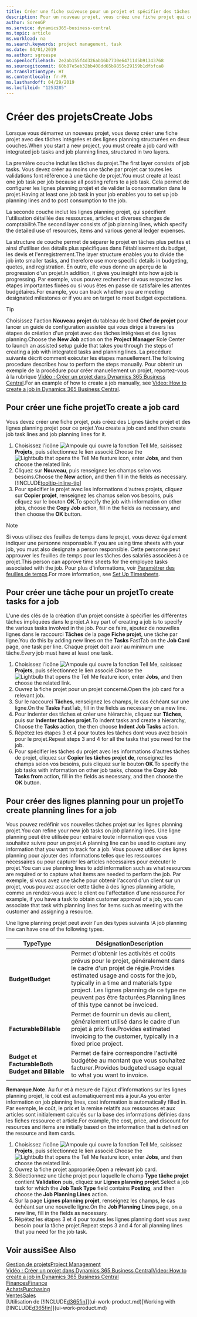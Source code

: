 ```yaml
---
title: Créer une fiche suiveuse pour un projet et spécifier des tâches| Microsoft Docs
description: Pour un nouveau projet, vous créez une fiche projet qui contient les tâches projet et les lignes planning, pour vous aider à gérer la progression et les budgets.
author: SorenGP
ms.service: dynamics365-business-central
ms.topic: article
ms.workload: na
ms.search.keywords: project management, task
ms.date: 04/01/2019
ms.author: sgroespe
ms.openlocfilehash: 2e2ab155f4d326ab16b7730e64711d5b91343768
ms.sourcegitcommit: 60b87e5eb32bb408dd65b9855c29159b1dfbfca8
ms.translationtype: HT
ms.contentlocale: fr-FR
ms.lasthandoff: 04/29/2019
ms.locfileid: "1253285"
---
```

# <a name="create-jobs"></a><span data-ttu-id="d4ef1-103">Créer des projets</span><span class="sxs-lookup"><span data-stu-id="d4ef1-103">Create Jobs</span></span>
<span data-ttu-id="d4ef1-104">Lorsque vous démarrez un nouveau projet, vous devez créer une fiche projet avec des tâches intégrées et des lignes planning structurées en deux couches.</span><span class="sxs-lookup"><span data-stu-id="d4ef1-104">When you start a new project, you must create a job card with integrated job tasks and job planning lines, structured in two layers.</span></span>  

<span data-ttu-id="d4ef1-105">La première couche inclut les tâches du projet.</span><span class="sxs-lookup"><span data-stu-id="d4ef1-105">The first layer consists of job tasks.</span></span> <span data-ttu-id="d4ef1-106">Vous devez créer au moins une tâche par projet car toutes les validations font référence à une tâche de projet.</span><span class="sxs-lookup"><span data-stu-id="d4ef1-106">You must create at least one job task per job because all posting refers to a job task.</span></span> <span data-ttu-id="d4ef1-107">Cela permet de configurer les lignes planning projet et de valider la consommation dans le projet.</span><span class="sxs-lookup"><span data-stu-id="d4ef1-107">Having at least one job task in your job enables you to set up job planning lines and to post consumption to the job.</span></span>

<span data-ttu-id="d4ef1-108">La seconde couche inclut les lignes planning projet, qui spécifient l'utilisation détaillée des ressources, articles et diverses charges de comptabilité.</span><span class="sxs-lookup"><span data-stu-id="d4ef1-108">The second layer consists of job planning lines, which specify the detailed use of resources, items and various general ledger expenses.</span></span>

<span data-ttu-id="d4ef1-109">La structure de couche permet de séparer le projet en tâches plus petites et ainsi d'utiliser des détails plus spécifiques dans l'établissement du budget, les devis et l'enregistrement.</span><span class="sxs-lookup"><span data-stu-id="d4ef1-109">The layer structure enables you to divide the job into smaller tasks, and therefore use more specific details in budgeting, quotes, and registration.</span></span> <span data-ttu-id="d4ef1-110">En outre, elle vous donne un aperçu de la progression d'un projet.</span><span class="sxs-lookup"><span data-stu-id="d4ef1-110">In addition, it gives you insight into how a job is progressing.</span></span> <span data-ttu-id="d4ef1-111">Par exemple, vous pouvez rechercher si vous respectez les étapes importantes fixées ou si vous êtes en passe de satisfaire les attentes budgétaires.</span><span class="sxs-lookup"><span data-stu-id="d4ef1-111">For example, you can track whether you are meeting designated milestones or if you are on target to meet budget expectations.</span></span>

> [!TIP]
> <span data-ttu-id="d4ef1-112">Choisissez l'action **Nouveau projet** du tableau de bord **Chef de projet** pour lancer un guide de configuration assistée qui vous dirige à travers les étapes de création d'un projet avec des tâches intégrées et des lignes planning.</span><span class="sxs-lookup"><span data-stu-id="d4ef1-112">Choose the **New Job** action on the **Project Manager** Role Center to launch an assisted setup guide that takes you through the steps of creating a job with integrated tasks and planning lines.</span></span> <span data-ttu-id="d4ef1-113">La procédure suivante décrit comment exécuter les étapes manuellement.</span><span class="sxs-lookup"><span data-stu-id="d4ef1-113">The following procedure describes how to perform the steps manually.</span></span> <span data-ttu-id="d4ef1-114">Pour obtenir un exemple de la procédure pour créer manuellement un projet, reportez-vous à la rubrique [Vidéo : Créer un projet dans Dynamics 365 Business Central](https://www.youtube.com/watch?v=VqaPWr7BWmw).</span><span class="sxs-lookup"><span data-stu-id="d4ef1-114">For an example of how to create a job manually, see [Video: How to create a job in Dynamics 365 Business Central](https://www.youtube.com/watch?v=VqaPWr7BWmw).</span></span>

## <a name="to-create-a-job-card"></a><span data-ttu-id="d4ef1-115">Pour créer une fiche projet</span><span class="sxs-lookup"><span data-stu-id="d4ef1-115">To create a job card</span></span>
<span data-ttu-id="d4ef1-116">Vous devez créer une fiche projet, puis créez des Lignes tâche projet et des lignes planning projet pour ce projet.</span><span class="sxs-lookup"><span data-stu-id="d4ef1-116">You create a job card and then create job task lines and job planning lines for it.</span></span>

1. <span data-ttu-id="d4ef1-117">Choisissez l'icône ![Ampoule qui ouvre la fonction Tell Me](media/ui-search/search_small.png "Dites-moi ce que vous voulez faire"), saisissez **Projets**, puis sélectionnez le lien associé.</span><span class="sxs-lookup"><span data-stu-id="d4ef1-117">Choose the ![Lightbulb that opens the Tell Me feature](media/ui-search/search_small.png "Tell me what you want to do") icon, enter **Jobs**, and then choose the related link.</span></span>  
2. <span data-ttu-id="d4ef1-118">Cliquez sur **Nouveau**, puis renseignez les champs selon vos besoins.</span><span class="sxs-lookup"><span data-stu-id="d4ef1-118">Choose the **New** action, and then fill in the fields as necessary.</span></span> [!INCLUDE[tooltip-inline-tip](includes/tooltip-inline-tip_md.md)]
3. <span data-ttu-id="d4ef1-119">Pour spécifier le projet avec les informations d'autres projets, cliquez sur **Copier projet**, renseignez les champs selon vos besoins, puis cliquez sur le bouton **OK**.</span><span class="sxs-lookup"><span data-stu-id="d4ef1-119">To specify the job with information on other jobs, choose the **Copy Job** action, fill in the fields as necessary, and then choose the **OK** button.</span></span>

> [!NOTE]  
>   <span data-ttu-id="d4ef1-120">Si vous utilisez des feuilles de temps dans le projet, vous devez également indiquer une personne responsable.</span><span class="sxs-lookup"><span data-stu-id="d4ef1-120">If you are using time sheets with your job, you must also designate a person responsible.</span></span> <span data-ttu-id="d4ef1-121">Cette personne peut approuver les feuilles de temps pour les tâches des salariés associées à ce projet.</span><span class="sxs-lookup"><span data-stu-id="d4ef1-121">This person can approve time sheets for the employee tasks associated with the job.</span></span> <span data-ttu-id="d4ef1-122">Pour plus d'informations, voir [Paramétrer des feuilles de temps](projects-how-setup-time-sheets.md).</span><span class="sxs-lookup"><span data-stu-id="d4ef1-122">For more information, see [Set Up Timesheets](projects-how-setup-time-sheets.md).</span></span>

## <a name="to-create-tasks-for-a-job"></a><span data-ttu-id="d4ef1-123">Pour créer une tâche pour un projet</span><span class="sxs-lookup"><span data-stu-id="d4ef1-123">To create tasks for a job</span></span>
<span data-ttu-id="d4ef1-124">L'une des clés de la création d'un projet consiste à spécifier les différentes tâches impliquées dans le projet.</span><span class="sxs-lookup"><span data-stu-id="d4ef1-124">A key part of creating a job is to specify the various tasks involved in the job.</span></span> <span data-ttu-id="d4ef1-125">Pour ce faire, ajoutez de nouvelles lignes dans le raccourci **Tâches** de la page **Fiche projet**, une tâche par ligne.</span><span class="sxs-lookup"><span data-stu-id="d4ef1-125">You do this by adding new lines on the **Tasks** FastTab on the **Job Card** page, one task per line.</span></span> <span data-ttu-id="d4ef1-126">Chaque projet doit avoir au minimum une tâche.</span><span class="sxs-lookup"><span data-stu-id="d4ef1-126">Every job must have at least one task.</span></span>

1. <span data-ttu-id="d4ef1-127">Choisissez l'icône ![Ampoule qui ouvre la fonction Tell Me](media/ui-search/search_small.png "Dites-moi ce que vous voulez faire"), saisissez **Projets**, puis sélectionnez le lien associé.</span><span class="sxs-lookup"><span data-stu-id="d4ef1-127">Choose the ![Lightbulb that opens the Tell Me feature](media/ui-search/search_small.png "Tell me what you want to do") icon, enter **Jobs**, and then choose the related link.</span></span>
2. <span data-ttu-id="d4ef1-128">Ouvrez la fiche projet pour un projet concerné.</span><span class="sxs-lookup"><span data-stu-id="d4ef1-128">Open the job card for a relevant job.</span></span>
3. <span data-ttu-id="d4ef1-129">Sur le raccourci **Tâches**, renseignez les champs, le cas échéant sur une ligne.</span><span class="sxs-lookup"><span data-stu-id="d4ef1-129">On the **Tasks** FastTab, fill in the fields as necessary on a new line.</span></span>
4. <span data-ttu-id="d4ef1-130">Pour indenter des tâches et créer une hiérarchie, cliquez sur **Tâches**, puis sur **Indenter tâches projet**.</span><span class="sxs-lookup"><span data-stu-id="d4ef1-130">To indent tasks and create a hierarchy, Choose the **Tasks** action, the then choose **Indent Job Tasks** action.</span></span>
5. <span data-ttu-id="d4ef1-131">Répétez les étapes 3 et 4 pour toutes les tâches dont vous avez besoin pour le projet.</span><span class="sxs-lookup"><span data-stu-id="d4ef1-131">Repeat steps 3 and 4 for all the tasks that you need for the job.</span></span>
6. <span data-ttu-id="d4ef1-132">Pour spécifier les tâches du projet avec les informations d'autres tâches de projet, cliquez sur **Copier les tâches projet de**, renseignez les champs selon vos besoins, puis cliquez sur le bouton **OK**.</span><span class="sxs-lookup"><span data-stu-id="d4ef1-132">To specify the job tasks with information on other job tasks, choose the **Copy Job Tasks from** action, fill in the fields as necessary, and then choose the **OK** button.</span></span>

## <a name="to-create-planning-lines-for-a-job"></a><span data-ttu-id="d4ef1-133">Pour créer des lignes planning pour un projet</span><span class="sxs-lookup"><span data-stu-id="d4ef1-133">To create planning lines for a job</span></span>
<span data-ttu-id="d4ef1-134">Vous pouvez redéfinir vos nouvelles tâches projet sur les lignes planning projet.</span><span class="sxs-lookup"><span data-stu-id="d4ef1-134">You can refine your new job tasks on job planning lines.</span></span> <span data-ttu-id="d4ef1-135">Une ligne planning peut être utilisée pour extraire toute information que vous souhaitez suivre pour un projet.</span><span class="sxs-lookup"><span data-stu-id="d4ef1-135">A planning line can be used to capture any information that you want to track for a job.</span></span> <span data-ttu-id="d4ef1-136">Vous pouvez utiliser des lignes planning pour ajouter des informations telles que les ressources nécessaires ou pour capturer les articles nécessaires pour exécuter le projet.</span><span class="sxs-lookup"><span data-stu-id="d4ef1-136">You can use planning lines to add information such as what resources are required or to capture what items are needed to perform the job.</span></span> <span data-ttu-id="d4ef1-137">Par exemple, si vous avez une tâche pour obtenir l'accord d'un client sur un projet, vous pouvez associer cette tâche à des lignes planning article, comme un rendez-vous avec le client ou l'affectation d'une ressource.</span><span class="sxs-lookup"><span data-stu-id="d4ef1-137">For example, if you have a task to obtain customer approval of a job, you can associate that task with planning lines for items such as meeting with the customer and assigning a resource.</span></span>  

<span data-ttu-id="d4ef1-138">Une ligne planning projet peut avoir l'un des types suivants :</span><span class="sxs-lookup"><span data-stu-id="d4ef1-138">A job planning line can have one of the following types.</span></span>  

| <span data-ttu-id="d4ef1-139">Type</span><span class="sxs-lookup"><span data-stu-id="d4ef1-139">Type</span></span> | <span data-ttu-id="d4ef1-140">Désignation</span><span class="sxs-lookup"><span data-stu-id="d4ef1-140">Description</span></span> |
| --- | --- |
| <span data-ttu-id="d4ef1-141">**Budget**</span><span class="sxs-lookup"><span data-stu-id="d4ef1-141">**Budget**</span></span> |<span data-ttu-id="d4ef1-142">Permet d'obtenir les activités et coûts prévus pour le projet, généralement dans le cadre d'un projet de régie.</span><span class="sxs-lookup"><span data-stu-id="d4ef1-142">Provides estimated usage and costs for the job, typically in a time and materials type project.</span></span> <span data-ttu-id="d4ef1-143">Les lignes planning de ce type ne peuvent pas être facturées.</span><span class="sxs-lookup"><span data-stu-id="d4ef1-143">Planning lines of this type cannot be invoiced.</span></span> |
| <span data-ttu-id="d4ef1-144">**Facturable**</span><span class="sxs-lookup"><span data-stu-id="d4ef1-144">**Billable**</span></span> |<span data-ttu-id="d4ef1-145">Permet de fournir un devis au client, généralement utilisé dans le cadre d'un projet à prix fixe.</span><span class="sxs-lookup"><span data-stu-id="d4ef1-145">Provides estimated invoicing to the customer, typically in a fixed price project.</span></span> |
| <span data-ttu-id="d4ef1-146">**Budget et Facturable**</span><span class="sxs-lookup"><span data-stu-id="d4ef1-146">**Both Budget and Billable**</span></span> |<span data-ttu-id="d4ef1-147">Permet de faire correspondre l'activité budgétée au montant que vous souhaitez facturer.</span><span class="sxs-lookup"><span data-stu-id="d4ef1-147">Provides budgeted usage equal to what you want to invoice.</span></span> |

<span data-ttu-id="d4ef1-148">**Remarque**.</span><span class="sxs-lookup"><span data-stu-id="d4ef1-148">**Note**.</span></span> <span data-ttu-id="d4ef1-149">Au fur et à mesure de l'ajout d'informations sur les lignes planning projet, le coût est automatiquement mis à jour.</span><span class="sxs-lookup"><span data-stu-id="d4ef1-149">As you enter information on job planning lines, cost information is automatically filled in.</span></span> <span data-ttu-id="d4ef1-150">Par exemple, le coût, le prix et la remise relatifs aux ressources et aux articles sont initialement calculés sur la base des informations définies dans les fiches ressource et article.</span><span class="sxs-lookup"><span data-stu-id="d4ef1-150">For example, the cost, price, and discount for resources and items are initially based on the information that is defined on the resource and item cards.</span></span>

1. <span data-ttu-id="d4ef1-151">Choisissez l'icône ![Ampoule qui ouvre la fonction Tell Me](media/ui-search/search_small.png "Dites-moi ce que vous voulez faire"), saisissez **Projets**, puis sélectionnez le lien associé.</span><span class="sxs-lookup"><span data-stu-id="d4ef1-151">Choose the ![Lightbulb that opens the Tell Me feature](media/ui-search/search_small.png "Tell me what you want to do") icon, enter **Jobs**, and then choose the related link.</span></span>
2. <span data-ttu-id="d4ef1-152">Ouvrez la fiche projet appropriée.</span><span class="sxs-lookup"><span data-stu-id="d4ef1-152">Open a relevant job card.</span></span>
3. <span data-ttu-id="d4ef1-153">Sélectionnez une tâche projet pour laquelle le champ **Type tâche projet** contient **Validation** puis, cliquez sur **Lignes planning projet**.</span><span class="sxs-lookup"><span data-stu-id="d4ef1-153">Select a job task for which the **Job Task Type** field contains **Posting**, and then choose the **Job Planning Lines** action.</span></span>  
4. <span data-ttu-id="d4ef1-154">Sur la page **Lignes planning projet**, renseignez les champs, le cas échéant sur une nouvelle ligne.</span><span class="sxs-lookup"><span data-stu-id="d4ef1-154">On the **Job Planning Lines** page, on a new line, fill in the fields as necessary.</span></span>
5. <span data-ttu-id="d4ef1-155">Répétez les étapes 3 et 4 pour toutes les lignes planning dont vous avez besoin pour la tâche projet.</span><span class="sxs-lookup"><span data-stu-id="d4ef1-155">Repeat steps 3 and 4 for all planning lines that you need for the job task.</span></span>

## <a name="see-also"></a><span data-ttu-id="d4ef1-156">Voir aussi</span><span class="sxs-lookup"><span data-stu-id="d4ef1-156">See Also</span></span>

[<span data-ttu-id="d4ef1-157">Gestion de projets</span><span class="sxs-lookup"><span data-stu-id="d4ef1-157">Project Management</span></span>](projects-manage-projects.md)  
[<span data-ttu-id="d4ef1-158">Vidéo : Créer un projet dans Dynamics 365 Business Central</span><span class="sxs-lookup"><span data-stu-id="d4ef1-158">Video: How to create a job in Dynamics 365 Business Central</span></span>](https://www.youtube.com/watch?v=VqaPWr7BWmw)  
[<span data-ttu-id="d4ef1-159">Finances</span><span class="sxs-lookup"><span data-stu-id="d4ef1-159">Finance</span></span>](finance.md)  
[<span data-ttu-id="d4ef1-160">Achats</span><span class="sxs-lookup"><span data-stu-id="d4ef1-160">Purchasing</span></span>](purchasing-manage-purchasing.md)  
[<span data-ttu-id="d4ef1-161">Ventes</span><span class="sxs-lookup"><span data-stu-id="d4ef1-161">Sales</span></span>](sales-manage-sales.md)  
<span data-ttu-id="d4ef1-162">[Utilisation de [!INCLUDE[d365fin](includes/d365fin_md.md)]](ui-work-product.md)</span><span class="sxs-lookup"><span data-stu-id="d4ef1-162">[Working with [!INCLUDE[d365fin](includes/d365fin_md.md)]](ui-work-product.md)</span></span>  
